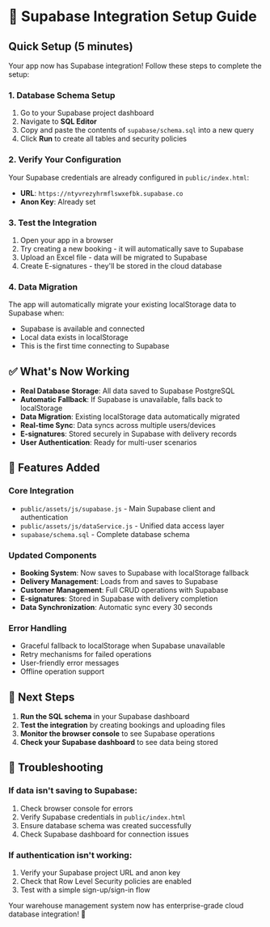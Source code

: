 # 🚀 Supabase Integration Setup Guide

## Quick Setup (5 minutes)

Your app now has Supabase integration! Follow these steps to complete the setup:

### 1. Database Schema Setup

1. Go to your Supabase project dashboard
2. Navigate to **SQL Editor**
3. Copy and paste the contents of `supabase/schema.sql` into a new query
4. Click **Run** to create all tables and security policies

### 2. Verify Your Configuration

Your Supabase credentials are already configured in `public/index.html`:
- **URL**: `https://ntyvrezyhrmflswxefbk.supabase.co`
- **Anon Key**: Already set

### 3. Test the Integration

1. Open your app in a browser
2. Try creating a new booking - it will automatically save to Supabase
3. Upload an Excel file - data will be migrated to Supabase
4. Create E-signatures - they'll be stored in the cloud database

### 4. Data Migration

The app will automatically migrate your existing localStorage data to Supabase when:
- Supabase is available and connected
- Local data exists in localStorage
- This is the first time connecting to Supabase

## ✅ What's Now Working

- **Real Database Storage**: All data saved to Supabase PostgreSQL
- **Automatic Fallback**: If Supabase is unavailable, falls back to localStorage
- **Data Migration**: Existing localStorage data automatically migrated
- **Real-time Sync**: Data syncs across multiple users/devices
- **E-signatures**: Stored securely in Supabase with delivery records
- **User Authentication**: Ready for multi-user scenarios

## 🔧 Features Added

### Core Integration
- `public/assets/js/supabase.js` - Main Supabase client and authentication
- `public/assets/js/dataService.js` - Unified data access layer
- `supabase/schema.sql` - Complete database schema

### Updated Components
- **Booking System**: Now saves to Supabase with localStorage fallback
- **Delivery Management**: Loads from and saves to Supabase
- **Customer Management**: Full CRUD operations with Supabase
- **E-signatures**: Stored in Supabase with delivery completion
- **Data Synchronization**: Automatic sync every 30 seconds

### Error Handling
- Graceful fallback to localStorage when Supabase unavailable
- Retry mechanisms for failed operations
- User-friendly error messages
- Offline operation support

## 🎯 Next Steps

1. **Run the SQL schema** in your Supabase dashboard
2. **Test the integration** by creating bookings and uploading files
3. **Monitor the browser console** to see Supabase operations
4. **Check your Supabase dashboard** to see data being stored

## 🚨 Troubleshooting

### If data isn't saving to Supabase:
1. Check browser console for errors
2. Verify Supabase credentials in `public/index.html`
3. Ensure database schema was created successfully
4. Check Supabase dashboard for connection issues

### If authentication isn't working:
1. Verify your Supabase project URL and anon key
2. Check that Row Level Security policies are enabled
3. Test with a simple sign-up/sign-in flow

Your warehouse management system now has enterprise-grade cloud database integration! 🎉